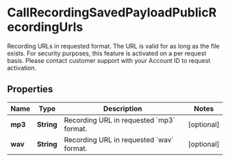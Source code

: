 

# CallRecordingSavedPayloadPublicRecordingUrls

Recording URLs in requested format. The URL is valid for as long as the file exists. For security purposes, this feature is activated on a per request basis.  Please contact customer support with your Account ID to request activation.

## Properties

Name | Type | Description | Notes
------------ | ------------- | ------------- | -------------
**mp3** | **String** | Recording URL in requested &#x60;mp3&#x60; format. |  [optional]
**wav** | **String** | Recording URL in requested &#x60;wav&#x60; format. |  [optional]



